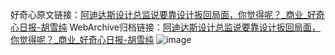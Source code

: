 好奇心原文链接：[阿迪达斯设计总监说要靠设计扳回局面，你觉得呢？_商业_好奇心日报-胡雪纯](https://www.qdaily.com/articles/6039.html)
WebArchive归档链接：[阿迪达斯设计总监说要靠设计扳回局面，你觉得呢？_商业_好奇心日报-胡雪纯](http://web.archive.org/web/20190623165837/https://www.qdaily.com/articles/6039.html)
![image](http://ww3.sinaimg.cn/large/007d5XDply1g3wheqh34fj30u03r5b29)